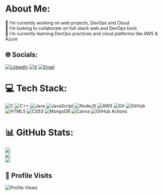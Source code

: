 # About Me:
🔭 I’m currently working on web projects, DevOps and Cloud                  
🤝 I’m looking to collaborate on full-stack web and DevOps tools                                                                  
🌱 I’m currently learning DevOps practices and cloud platforms like AWS & Azure                              
  
## 🌐 Socials:
[![LinkedIn](https://img.shields.io/badge/LinkedIn-%230077B5.svg?logo=linkedin&logoColor=white)](https://linkedin.com/in/laxmanadhikari)
[![X](https://img.shields.io/badge/X-black.svg?logo=X&logoColor=white)](https://x.com/lxmnadhk)
[![Email](https://img.shields.io/badge/Email-D14836?logo=gmail&logoColor=white)](mailto:adhikarilaxman441@gmail.com) 

# 💻 Tech Stack:
![C](https://img.shields.io/badge/c-%2300599C.svg?style=for-the-badge&logo=c&logoColor=white)
![C++](https://img.shields.io/badge/c++-%2300599C.svg?style=for-the-badge&logo=c%2B%2B&logoColor=white)
![Java](https://img.shields.io/badge/java-%23ED8B00.svg?style=for-the-badge&logo=openjdk&logoColor=white)
![JavaScript](https://img.shields.io/badge/javascript-%23323330.svg?style=for-the-badge&logo=javascript&logoColor=%23F7DF1E)
![NodeJS](https://img.shields.io/badge/node.js-6DA55F?style=for-the-badge&logo=node.js&logoColor=white)
![AWS](https://img.shields.io/badge/AWS-%23FF9900.svg?style=for-the-badge&logo=amazon-aws&logoColor=white)
![Git](https://img.shields.io/badge/git-%23F05033.svg?style=for-the-badge&logo=git&logoColor=white)
![GitHub](https://img.shields.io/badge/github-%23121011.svg?style=for-the-badge&logo=github&logoColor=white)
![HTML5](https://img.shields.io/badge/html5-%23E34F26.svg?style=for-the-badge&logo=html5&logoColor=white)
![CSS3](https://img.shields.io/badge/css3-%231572B6.svg?style=for-the-badge&logo=css3&logoColor=white)
![MongoDB](https://img.shields.io/badge/MongoDB-%234ea94b.svg?style=for-the-badge&logo=mongodb&logoColor=white)
![Canva](https://img.shields.io/badge/Canva-%2300C4CC.svg?style=for-the-badge&logo=Canva&logoColor=white)
![GitHub Actions](https://img.shields.io/badge/github%20actions-%232671E5.svg?style=for-the-badge&logo=githubactions&logoColor=white)

# 📊 GitHub Stats:
![](https://github-readme-stats.vercel.app/api?username=adhikarilaxman&theme=dark&hide_border=false&include_all_commits=false&count_private=false)<br/>
![](https://nirzak-streak-stats.vercel.app/?user=adhikarilaxman&theme=dark&hide_border=false)<br/>
![](https://github-readme-stats.vercel.app/api/top-langs/?username=adhikarilaxman&theme=dark&hide_border=false&include_all_commits=false&count_private=false&layout=compact)

## 🚀 Profile Visits
![Profile Views](https://komarev.com/ghpvc/?username=adhikarilaxman&label=Profile%20views&color=0e75b6&style=flat)
